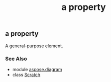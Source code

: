﻿---
title: a property
second_title: Aspose.Diagram for Python via .NET API References
description: 
type: docs
weight: 40
url: /python-net/aspose.diagram/scratch/a/
is_root: false
---

## a property


A general-purpose element.

### See Also
* module [aspose.diagram](../../)
* class [Scratch](/diagram/python-net/aspose.diagram/scratch)
